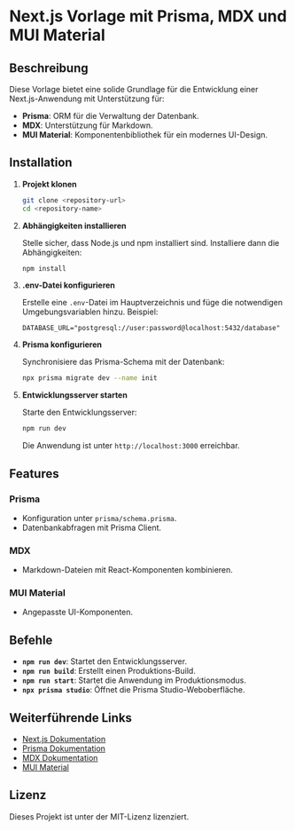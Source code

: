 # Next.js Vorlage mit Prisma, MDX und MUI Material

## Beschreibung
Diese Vorlage bietet eine solide Grundlage für die Entwicklung einer Next.js-Anwendung mit Unterstützung für:

- **Prisma**: ORM für die Verwaltung der Datenbank.
- **MDX**: Unterstützung für Markdown.
- **MUI Material**: Komponentenbibliothek für ein modernes UI-Design.

## Installation

1. **Projekt klonen**

   ```bash
   git clone <repository-url>
   cd <repository-name>
   ```

2. **Abhängigkeiten installieren**

   Stelle sicher, dass Node.js und npm installiert sind. Installiere dann die Abhängigkeiten:

   ```bash
   npm install
   ```

3. **.env-Datei konfigurieren**

   Erstelle eine `.env`-Datei im Hauptverzeichnis und füge die notwendigen Umgebungsvariablen hinzu. Beispiel:

   ```env
   DATABASE_URL="postgresql://user:password@localhost:5432/database"
   ```

4. **Prisma konfigurieren**

   Synchronisiere das Prisma-Schema mit der Datenbank:

   ```bash
   npx prisma migrate dev --name init
   ```

5. **Entwicklungsserver starten**

   Starte den Entwicklungsserver:

   ```bash
   npm run dev
   ```

   Die Anwendung ist unter `http://localhost:3000` erreichbar.

## Features

### Prisma
- Konfiguration unter `prisma/schema.prisma`.
- Datenbankabfragen mit Prisma Client.

### MDX
- Markdown-Dateien mit React-Komponenten kombinieren.

### MUI Material
- Angepasste UI-Komponenten.

## Befehle

- **`npm run dev`**: Startet den Entwicklungsserver.
- **`npm run build`**: Erstellt einen Produktions-Build.
- **`npm run start`**: Startet die Anwendung im Produktionsmodus.
- **`npx prisma studio`**: Öffnet die Prisma Studio-Weboberfläche.


## Weiterführende Links
- [Next.js Dokumentation](https://nextjs.org/docs)
- [Prisma Dokumentation](https://www.prisma.io/docs)
- [MDX Dokumentation](https://mdxjs.com/)
- [MUI Material](https://mui.com/)

## Lizenz
Dieses Projekt ist unter der MIT-Lizenz lizenziert.
